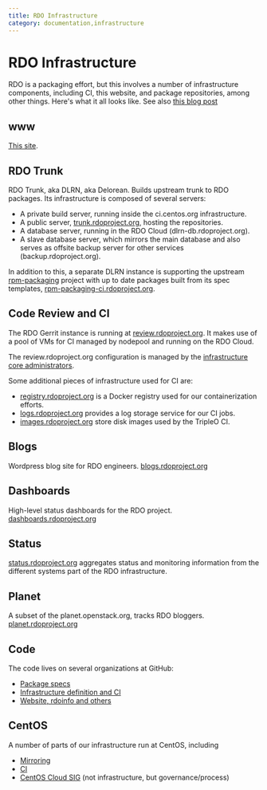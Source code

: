 ```yaml
---
title: RDO Infrastructure
category: documentation,infrastructure
---
```


# RDO Infrastructure

RDO is a packaging effort, but this involves a number of infrastructure
components, including CI, this website, and package repositories, among
other things. Here's what it all looks like. See also [this blog
post](https://www.rdoproject.org/blog/2016/07/improving-the-rdo-trunk-infrastructure/)

## www

[This site](http://rdoproject.org/).

## RDO Trunk

RDO Trunk, aka DLRN, aka Delorean. Builds upstream trunk to RDO packages. Its infrastructure
is composed of several servers:

* A private build server, running inside the ci.centos.org infrastructure.
* A public server, [trunk.rdoproject.org](http://trunk.rdoproject.org), hosting the repositories.
* A database server, running in the RDO Cloud (dlrn-db.rdoproject.org).
* A slave database server, which mirrors the main database and also serves as offsite backup server
  for other services (backup.rdoproject.org).

In addition to this, a separate DLRN instance is supporting the upstream
[rpm-packaging](https://github.com/openstack/rpm-packaging) project with up to date packages built
from its spec templates, [rpm-packaging-ci.rdoproject.org](https://rpm-packaging-ci.rdoproject.org/repos/status_report.html).

## Code Review and CI

The RDO Gerrit instance is running at [review.rdoproject.org](https://review.rdoproject.org/). It makes use
of a pool of VMs for CI managed by nodepool and running on the RDO Cloud.

The review.rdoproject.org configuration is managed by the [infrastructure core administrators](/infra/review-rdo-infra-core).

Some additional pieces of infrastructure used for CI are:

* [registry.rdoproject.org](https://console.registry.rdoproject.org/) is a Docker registry used for our
  containerization efforts.
* [logs.rdoproject.org](https://logs.rdoproject.org) provides a log storage service for our CI jobs.
* [images.rdoproject.org](https://images.rdoproject.org) store disk images used by the TripleO CI.

## Blogs

Wordpress blog site for RDO engineers.
[blogs.rdoproject.org](http://blogs.rdoproject.org/)

## Dashboards

High-level status dashboards for the RDO project.
[dashboards.rdoproject.org](https://dashboards.rdoproject.org/rdo-dev)

## Status

[status.rdoproject.org](http://status.rdoproject.org/) 
aggregates status and monitoring information from
the different systems part of the RDO infrastructure.

## Planet

A subset of the planet.openstack.org, tracks RDO bloggers.
[planet.rdoproject.org](http://planet.rdoproject.org/)

## Code

The code lives on several organizations at GitHub:

* [Package specs](https://github.com/rdo-packages)
* [Infrastructure definition and CI](https://github.com/rdo-infra)
* [Website, rdoinfo and others](https://github.com/redhat-openstack) 

## CentOS

A number of parts of our infrastructure run at CentOS, including

* [Mirroring](http://buildlogs.centos.org/centos/7/cloud/x86_64/)
* [CI](https://ci.centos.org/view/rdo/view/promotion-pipeline/)
* [CentOS Cloud SIG](https://wiki.centos.org/SpecialInterestGroup/Cloud)
  (not infrastructure, but governance/process)

